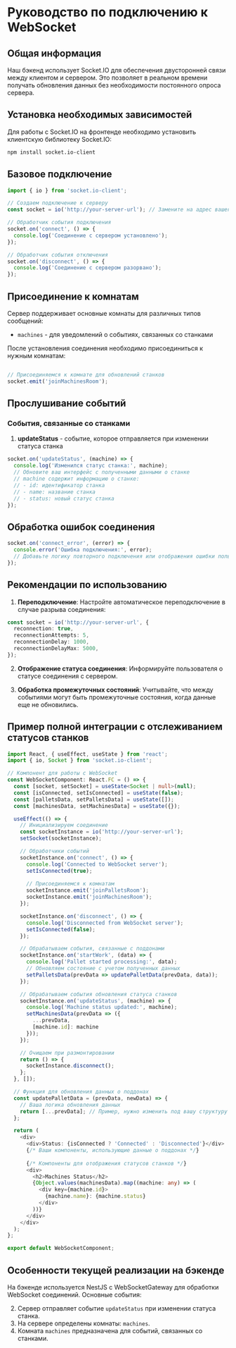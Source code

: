 
# Руководство по подключению к WebSocket

## Общая информация

Наш бэкенд использует Socket.IO для обеспечения двусторонней связи между клиентом и сервером. Это позволяет в реальном времени получать обновления данных без необходимости постоянного опроса сервера.

## Установка необходимых зависимостей

Для работы с Socket.IO на фронтенде необходимо установить клиентскую библиотеку Socket.IO:

```bash
npm install socket.io-client
```

## Базовое подключение

```typescript
import { io } from 'socket.io-client';

// Создаем подключение к серверу
const socket = io('http://your-server-url'); // Замените на адрес вашего сервера

// Обработчик события подключения
socket.on('connect', () => {
  console.log('Соединение с сервером установлено');
});

// Обработчик события отключения
socket.on('disconnect', () => {
  console.log('Соединение с сервером разорвано');
});
```

## Присоединение к комнатам

Сервер поддерживает основные комнаты для различных типов сообщений:
- `machines` - для уведомлений о событиях, связанных со станками

После установления соединения необходимо присоединиться к нужным комнатам:

```typescript

// Присоединяемся к комнате для обновлений станков
socket.emit('joinMachinesRoom');
```

## Прослушивание событий


### События, связанные со станками

1. **updateStatus** - событие, которое отправляется при изменении статуса станка

```typescript
socket.on('updateStatus', (machine) => {
  console.log('Изменился статус станка:', machine);
  // Обновите ваш интерфейс с полученными данными о станке
  // machine содержит информацию о станке:
  // - id: идентификатор станка
  // - name: название станка
  // - status: новый статус станка
});
```


## Обработка ошибок соединения

```typescript
socket.on('connect_error', (error) => {
  console.error('Ошибка подключения:', error);
  // Добавьте логику повторного подключения или отображения ошибки пользователю
});
```

## Рекомендации по использованию

1. **Переподключение**: Настройте автоматическое переподключение в случае разрыва соединения:

```typescript
const socket = io('http://your-server-url', {
  reconnection: true,
  reconnectionAttempts: 5,
  reconnectionDelay: 1000,
  reconnectionDelayMax: 5000,
});
```

2. **Отображение статуса соединения**: Информируйте пользователя о статусе соединения с сервером.

3. **Обработка промежуточных состояний**: Учитывайте, что между событиями могут быть промежуточные состояния, когда данные еще не обновились.

## Пример полной интеграции с отслеживанием статусов станков

```typescript
import React, { useEffect, useState } from 'react';
import { io, Socket } from 'socket.io-client';

// Компонент для работы с WebSocket
const WebSocketComponent: React.FC = () => {
  const [socket, setSocket] = useState<Socket | null>(null);
  const [isConnected, setIsConnected] = useState(false);
  const [palletsData, setPalletsData] = useState([]);
  const [machinesData, setMachinesData] = useState({});

  useEffect(() => {
    // Инициализируем соединение
    const socketInstance = io('http://your-server-url');
    setSocket(socketInstance);

    // Обработчики событий
    socketInstance.on('connect', () => {
      console.log('Connected to WebSocket server');
      setIsConnected(true);
      
      // Присоединяемся к комнатам
      socketInstance.emit('joinPalletsRoom');
      socketInstance.emit('joinMachinesRoom');
    });

    socketInstance.on('disconnect', () => {
      console.log('Disconnected from WebSocket server');
      setIsConnected(false);
    });

    // Обрабатываем события, связанные с поддонами
    socketInstance.on('startWork', (data) => {
      console.log('Pallet started processing:', data);
      // Обновляем состояние с учетом полученных данных
      setPalletsData(prevData => updatePalletData(prevData, data));
    });

    // Обрабатываем события обновления статуса станков
    socketInstance.on('updateStatus', (machine) => {
      console.log('Machine status updated:', machine);
      setMachinesData(prevData => ({
        ...prevData,
        [machine.id]: machine
      }));
    });

    // Очищаем при размонтировании
    return () => {
      socketInstance.disconnect();
    };
  }, []);

  // Функция для обновления данных о поддонах
  const updatePalletData = (prevData, newData) => {
    // Ваша логика обновления данных
    return [...prevData]; // Пример, нужно изменить под вашу структуру данных
  };

  return (
    <div>
      <div>Status: {isConnected ? 'Connected' : 'Disconnected'}</div>
      {/* Ваши компоненты, использующие данные о поддонах */}
      
      {/* Компоненты для отображения статусов станков */}
      <div>
        <h2>Machines Status</h2>
        {Object.values(machinesData).map((machine: any) => (
          <div key={machine.id}>
            {machine.name}: {machine.status}
          </div>
        ))}
      </div>
    </div>
  );
};

export default WebSocketComponent;
```

## Особенности текущей реализации на бэкенде

На бэкенде используется NestJS с WebSocketGateway для обработки WebSocket соединений. Основные события:

2. Сервер отправляет событие `updateStatus` при изменении статуса станка.
3. На сервере определены  комнаты:  `machines`.
5. Комната `machines` предназначена для событий, связанных со станками.

